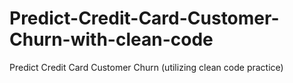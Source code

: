 # Predict-Credit-Card-Customer-Churn-with-clean-code
Predict Credit Card Customer Churn (utilizing clean code practice)
